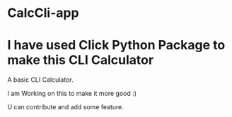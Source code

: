 # CalcCli-app

# I have used Click Python Package to make this CLI Calculator 


A basic CLI Calculator.  

I am Working on this to make it more good :)  

U can contribute and add some feature.

